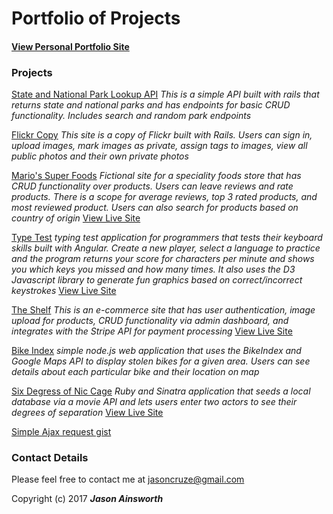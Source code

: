 # Portfolio of Projects

#### [View Personal Portfolio Site](https://jaybones90.github.io/Portfolio/)

### Projects
[State and National Park Lookup API](https://github.com/jaybones90/park-lookup-api-RAILS) _This is a simple API built with rails that returns state and national parks and has endpoints for basic CRUD functionality. Includes search and random park endpoints_

[Flickr Copy](https://github.com/jaybones90/flickr-RAILS) _This site is a copy of Flickr built with Rails. Users can sign in, upload images, mark images as private, assign tags to images, view all public photos and their own private photos_

[Mario's Super Foods](https://github.com/jaybones90/marios-super-foods-RAILS)
_Fictional site for a speciality foods store that has CRUD functionality over products. Users can leave reviews and rate products. There is a scope for average reviews, top 3 rated products, and most reviewed product. Users can also search for products based on country of origin_
[View Live Site](https://super-marios-speciality-foods.herokuapp.com/)


[Type Test](https://github.com/jaybones90/type-test) _typing test application for programmers that tests their keyboard skills built with Angular. Create a new player, select a language to practice and the program returns your score for characters per minute and shows you which keys you missed and how many times. It also uses the D3 Javascript library to generate fun graphics based on correct/incorrect keystrokes_ [View Live Site](https://typing-test-f658d.firebaseapp.com/)

[The Shelf](https://github.com/jaybones90/the-shelf-RAILS) _This is an e-commerce site that has user authentication, image upload for products, CRUD functionality via admin dashboard, and integrates with the Stripe API for payment processing_ [View Live Site](https://the-shelf-ecommerce.herokuapp.com/)

[Bike Index](https://github.com/jaybones90/bike-index) _simple node.js web application that uses the BikeIndex and Google Maps API to display stolen bikes for a given area. Users can see details about each particular bike and their location on map_

[Six Degress of Nic Cage](https://github.com/jaybones90/six-degrees) _Ruby and Sinatra application that seeds a local database via a movie API and lets users enter two actors to see their degrees of separation_ [View Live Site](https://six-degrees-of-nic-cage.herokuapp.com/)

[Simple Ajax request gist](https://gist.github.com/jaybones90/9c8e4d6d0dee09425822a67732bde014.js)



### Contact Details
Please feel free to contact me at jasoncruze@gmail.com

Copyright (c) 2017 **_Jason Ainsworth_**
